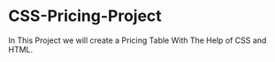 # CSS-Pricing-Project
In This Project we will create a Pricing Table With The Help of CSS and HTML.
